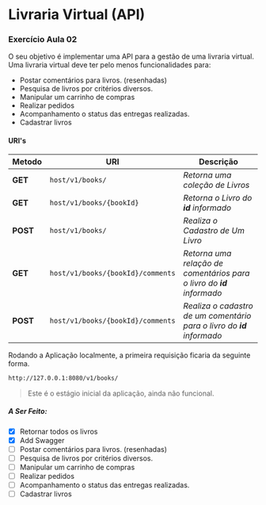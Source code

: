# Livraria Virtual (API)
### Exercício Aula 02

O seu objetivo é implementar uma API para a gestão de uma livraria virtual. Uma livraria
virtual deve ter pelo menos funcionalidades para:
* Postar comentários para livros. (resenhadas)
* Pesquisa de livros por critérios diversos.
* Manipular um carrinho de compras
* Realizar pedidos
* Acompanhamento o status das entregas realizadas.
* Cadastrar livros

#### URI's
| Metodo | URI | Descrição
|------|-------|------|
**GET** | `host/v1/books/` | _Retorna uma coleção de Livros_
**GET** |`host/v1/books/{bookId}` | _Retorna o Livro do **id** informado_
**POST** |`host/v1/books/` | _Realiza o Cadastro de Um Livro_
**GET** |`host/v1/books/{bookId}/comments` | _Retorna uma relação de comentários para o livro do **id** informado_
**POST** |`host/v1/books/{bookId}/comments` | _Realiza o cadastro de um comentário para o livro do **id** informado_

Rodando a Aplicação localmente, a primeira requisição ficaria da seguinte forma.
```sh
http://127.0.0.1:8080/v1/books/
```

> Este é o estágio inicial da aplicação, ainda não funcional.

##### A Ser Feito:

- [x] Retornar todos os livros
- [x] Add Swagger
- [ ] Postar comentários para livros. (resenhadas)
- [ ] Pesquisa de livros por critérios diversos.
- [ ] Manipular um carrinho de compras
- [ ] Realizar pedidos
- [ ] Acompanhamento o status das entregas realizadas.
- [ ] Cadastrar livros